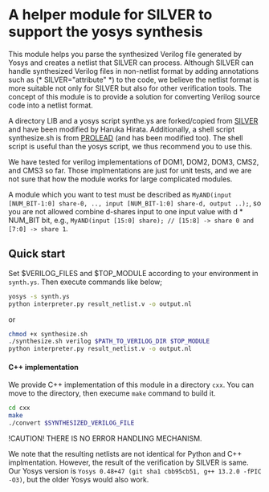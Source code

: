 # A helper module for SILVER to support the yosys synthesis
This module helps you parse the synthesized Verilog file generated by Yosys and creates a netlist that SILVER can process.
Although SILVER can handle synthesized Verilog files in non-netlist format by adding annotations such as (* SILVER="attribute" *) to the code, we believe the netlist format is more suitable not only for SILVER but also for other verification tools.
The concept of this module is to provide a solution for converting Verilog source code into a netlist format.  

A directory LIB and a yosys script synthe.ys are forked/copied from [SILVER](https://github.com/Chair-for-Security-Engineering/SILVER/tree/master/yosys) and have been modified by Haruka Hirata. Additionally, a shell script synthesize.sh is from [PROLEAD](https://github.com/ChairImpSec/PROLEAD/tree/main/yosys/syn) (and has been modified too). The shell script is useful than the yosys script, we thus recommend you to use this.

We have tested for verilog implementations of DOM1, DOM2, DOM3, CMS2, and CMS3 so far. Those implmentations are just for unit tests, and we are not sure that how the module works for large complicated modules.

A module which you want to test must be described as `MyAND(input [NUM_BIT-1:0] share-0, .., input [NUM_BIT-1:0] share-d, output ..);`, so you are not allowed combine d-shares input to one input value with d * NUM_BIT bit, e.g., `MyAND(input [15:0] share); // [15:8] -> share 0 and [7:0] -> share 1`.

## Quick start
Set $VERILOG_FILES and $TOP_MODULE according to your environment in `synth.ys`. Then execute commands like below;

```bash
yosys -s synth.ys
python interpreter.py result_netlist.v -o output.nl
```
or
```bash
chmod +x synthesize.sh
./synthesize.sh verilog $PATH_TO_VERILOG_DIR $TOP_MODULE
python interpreter.py result_netlist.v -o output.nl
```

#### C++ implementation
We provide C++ implementation of this module in a directory `cxx`. You can move to the directory, then execume `make` command to build it.
```bash
cd cxx
make
./convert $SYNTHESIZED_VERILOG_FILE
```
!CAUTION!
THERE IS NO ERROR HANDLING MECHANISM.  



We note that the resulting netlists are not identical for Python and C++ implmentation. However, the result of the verification by SILVER is same.  
Our Yosys version is `Yosys 0.48+47 (git sha1 cbb95cb51, g++ 13.2.0 -fPIC -O3)`, but the older Yosys would also work.
